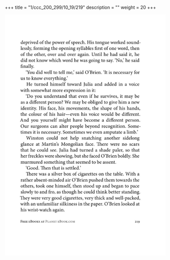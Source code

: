 +++
title = "1/ccc_200_299/10_19/219"
description = ""
weight = 20
+++

<img class="center-fit-jpg" src="/jpg_/out_jpg_1984__219.jpg" ></img>


